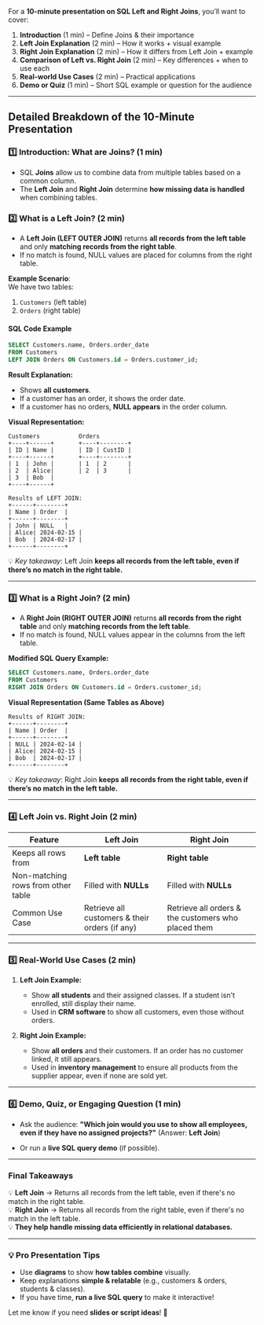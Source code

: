 For a **10-minute presentation on SQL Left and Right Joins**, you’ll want to cover:
1. **Introduction** (1 min) – Define Joins & their importance  
2. **Left Join Explanation** (2 min) – How it works + visual example  
3. **Right Join Explanation** (2 min) – How it differs from Left Join + example  
4. **Comparison of Left vs. Right Join** (2 min) – Key differences + when to use each  
5. **Real-world Use Cases** (2 min) – Practical applications  
6. **Demo or Quiz** (1 min) – Short SQL example or question for the audience  

---

## **Detailed Breakdown of the 10-Minute Presentation**
### **1️⃣ Introduction: What are Joins? (1 min)**
- SQL **Joins** allow us to combine data from multiple tables based on a common column.
- The **Left Join** and **Right Join** determine **how missing data is handled** when combining tables.

### **2️⃣ What is a Left Join? (2 min)**
- A **Left Join (LEFT OUTER JOIN)** returns **all records from the left table** and only **matching records from the right table**.
- If no match is found, NULL values are placed for columns from the right table.

**Example Scenario**:  
We have two tables:
1. `Customers` (left table)
2. `Orders` (right table)

#### **SQL Code Example**
```sql
SELECT Customers.name, Orders.order_date
FROM Customers
LEFT JOIN Orders ON Customers.id = Orders.customer_id;
```

**Result Explanation:**
- Shows **all customers**.
- If a customer has an order, it shows the order date.
- If a customer has no orders, **NULL appears** in the order column.

**Visual Representation:**
```
Customers           Orders
+----+------+       +----+--------+
| ID | Name |       | ID | CustID |
+----+------+       +----+--------+
| 1  | John |       | 1  | 2      |
| 2  | Alice|       | 2  | 3      |
| 3  | Bob  |       
+----+------+

Results of LEFT JOIN:
+------+--------+
| Name | Order  |
+------+--------+
| John | NULL   |
| Alice| 2024-02-15 |
| Bob  | 2024-02-17 |
+------+--------+
```
💡 *Key takeaway*: Left Join **keeps all records from the left table, even if there’s no match in the right table.**

---

### **3️⃣ What is a Right Join? (2 min)**
- A **Right Join (RIGHT OUTER JOIN)** returns **all records from the right table** and only **matching records from the left table**.
- If no match is found, NULL values appear in the columns from the left table.

**Modified SQL Query Example:**
```sql
SELECT Customers.name, Orders.order_date
FROM Customers
RIGHT JOIN Orders ON Customers.id = Orders.customer_id;
```

**Visual Representation (Same Tables as Above)**
```
Results of RIGHT JOIN:
+------+--------+
| Name | Order  |
+------+--------+
| NULL | 2024-02-14 |
| Alice| 2024-02-15 |
| Bob  | 2024-02-17 |
+------+--------+
```
💡 *Key takeaway*: Right Join **keeps all records from the right table, even if there’s no match in the left table.**

---

### **4️⃣ Left Join vs. Right Join (2 min)**
| Feature        | Left Join                     | Right Join                    |
|---------------|--------------------------------|--------------------------------|
| Keeps all rows from | **Left table** | **Right table** |
| Non-matching rows from other table | Filled with **NULLs** | Filled with **NULLs** |
| Common Use Case | Retrieve all customers & their orders (if any) | Retrieve all orders & the customers who placed them |

---

### **5️⃣ Real-World Use Cases (2 min)**
1. **Left Join Example:**
   - Show **all students** and their assigned classes. If a student isn't enrolled, still display their name.
   - Used in **CRM software** to show all customers, even those without orders.

2. **Right Join Example:**
   - Show **all orders** and their customers. If an order has no customer linked, it still appears.
   - Used in **inventory management** to ensure all products from the supplier appear, even if none are sold yet.

---

### **6️⃣ Demo, Quiz, or Engaging Question (1 min)**
- Ask the audience:
  **"Which join would you use to show all employees, even if they have no assigned projects?"**
  (Answer: **Left Join**)

- Or run a **live SQL query demo** (if possible).

---

### **Final Takeaways**
💡 **Left Join** → Returns all records from the left table, even if there's no match in the right table.  
💡 **Right Join** → Returns all records from the right table, even if there's no match in the left table.  
💡 **They help handle missing data efficiently in relational databases.**

---

### **💡 Pro Presentation Tips**
- Use **diagrams** to show **how tables combine** visually.
- Keep explanations **simple & relatable** (e.g., customers & orders, students & classes).
- If you have time, **run a live SQL query** to make it interactive!

Let me know if you need **slides or script ideas**! 🚀